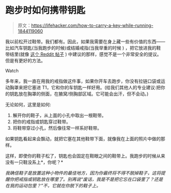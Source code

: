 # 跑步时如何携带钥匙

> 原文：<https://lifehacker.com/how-to-carry-a-key-while-running-1844119060>

我以前松开过鞋带。我们都有。因此，如果我需要在身上藏一些有价值的东西——比如汽车钥匙(当我跑步的时候)或结婚戒指(当我举重的时候 ) ，把它放进我的鞋带结里(就像 [这个 Reddit 帖子](https://www.reddit.com/r/lifehacks/comments/hbkv3p/safe_way_to_run_with_keys_thread_the_aglet/) ) 中建议的那样，感觉不是一个非常安全的提议。但是有更好的方法。

Watch

多年来，我一直在用我的戒指做这件事，如果你开车去跑步，你没有拉链口袋或运动胸罩来把它塞进 T1，它和你的车钥匙一样好用。(给我们其他人的专业建议:把你的钥匙放在胸罩的侧面，在腋窝/侧胸部区域。它可能会出汗，但不会动。)

无论如何，这里是如何:

1.  解开你的鞋子，从上面的小孔中取出一根鞋带。
2.  把你的戒指或钥匙穿过鞋带。
3.  将鞋带穿过小孔，然后像往常一样系好鞋带。

如果钥匙看起来会飘动，就把它塞在其他鞋带下面，就像我在上面的照片中做的那样。

这样，即使你的鞋子松了，钥匙也会固定在鞋眼之间的鞋带上。我跑步的时候从来没有一只鞋没系上*，你呢？*

*我确信鞋子是放置这种小物件的最佳地方，因为你最终将不得不脱掉鞋子，这将提醒你把戒指或钥匙放在哪里了。别再说“废话，我是不是把它忘在口袋里了？还是在我的运动包里？”不，它就在你脱下的鞋子上。*